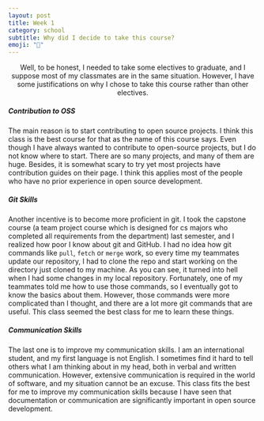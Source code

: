 ```yaml
---
layout: post
title: Week 1
category: school
subtitle: Why did I decide to take this course?
emoji: "🏫"
---
```


<p align="center"> Well, to be honest, I needed to take some electives to
graduate, and I suppose most of my classmates are in the same situation.
However, I have some justifications on why I chose to take this course rather
than other electives.</p>


[//]: # (Content)
##### Contribution to OSS
The main reason is to start contributing to open source projects. I think this
class is the best course for that as the name of this course says. Even though I
have always wanted to contribute to open-source projects, but I do not know
where to start. There are so many projects, and many of them are huge. Besides,
it is somewhat scary to try yet most projects have contribution guides
on their page. I think this applies most of the people who have no prior 
experience in open source development.

##### Git Skills
Another incentive is to become more proficient in git. I took the capstone
course (a team project course which is designed for cs majors who completed all
requirements from the department) last semester, and I realized how poor I know
about git and GitHub. I had no idea how git commands like `pull`, `fetch` or
`merge` work, so every time my teammates update our repository, I had to clone
the repo and start working on the directory just cloned to my machine. As you
can see, it turned into hell when I had some changes in my local repository.
Fortunately, one of my teammates told me how to use those commands, so I
eventually got to know the basics about them. However, those commands were more
complicated than I thought, and there are a lot more git commands that are
useful. This class seemed the best class for me to learn these things.

##### Communication Skills
The last one is to improve my communication skills. I am an international
student, and my first language is not English. I sometimes find it hard to tell
others what I am thinking about in my head, both in verbal and written
communication. However, extensive communication is required in the world of
software, and my situation cannot be an excuse. This class fits the best for me
to improve my communication skills because I have seen that documentation or
communication are significantly important in open source development.
